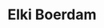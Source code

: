 ---
category: residents
layout: post
title: Elki Boerdam
profession: image research
image: 
 -/images/residents/elkiboerdam_01.png
website: www.elkiboerdam.com
---